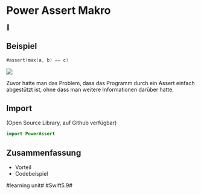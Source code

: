 # Power Assert Makro
🧐

## Beispiel

```swift
#assert(max(a, b) == c)
```

![][image-1]

Zuvor hatte man das Problem, dass das Programm durch ein Assert einfach abgestützt ist, ohne dass man weitere Informationen darüber hatte.

## Import

(Open Source Library, auf Github verfügbar)

```swift
import PowerAssert
```


## Zusammenfassung
- Vorteil
- Codebeispiel

[image-1]:	assets/Bildschirmfoto%202023-06-10%20um%2014.57.57.png

#learning unit# #Swift5.9#